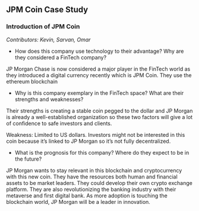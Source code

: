 ## JPM Coin Case Study

### Introduction of JPM Coin

*Contributors: Kevin, Sarvan, Omar*

- How does this company use technology to their advantage? Why are they considered a FinTech company?

JP Morgan Chase is now considered a major player in the FinTech world as they introduced a digital currency recently which is JPM Coin.  They use the ethereum blockchain 

- Why is this company exemplary in the FinTech space? What are their strengths and weaknesses?

Their strengths is creating a stable coin pegged to the dollar and JP Morgan is already a well-established organization so these two factors will give a lot of confidence to safe investors and clients. 

Weakness: Limited to US dollars. Investors might not be interested in this coin because it’s linked to JP Morgan so it’s not fully decentralized.

- What is the prognosis for this company? Where do they expect to be in the future?

JP Morgan wants to stay relevant in this blockchain and cryptocurrency with this new coin. They have the resources both human and financial assets to be market leaders. They could develop their own crypto exchange platform. They are also revolutionizing the banking industry with their metaverse and first digital bank. As more adoption is touching the blockchain world, JP Morgan will be a leader in innovation.
